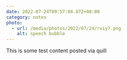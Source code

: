 ```yaml
---
date: 2022-07-24T09:57:04.872+08:00
category: notes
photo:
  - url: /media/photos/2022/07/24/rxiy7.png
    alt: speech bubble
---
```

This is some test content posted via quill
